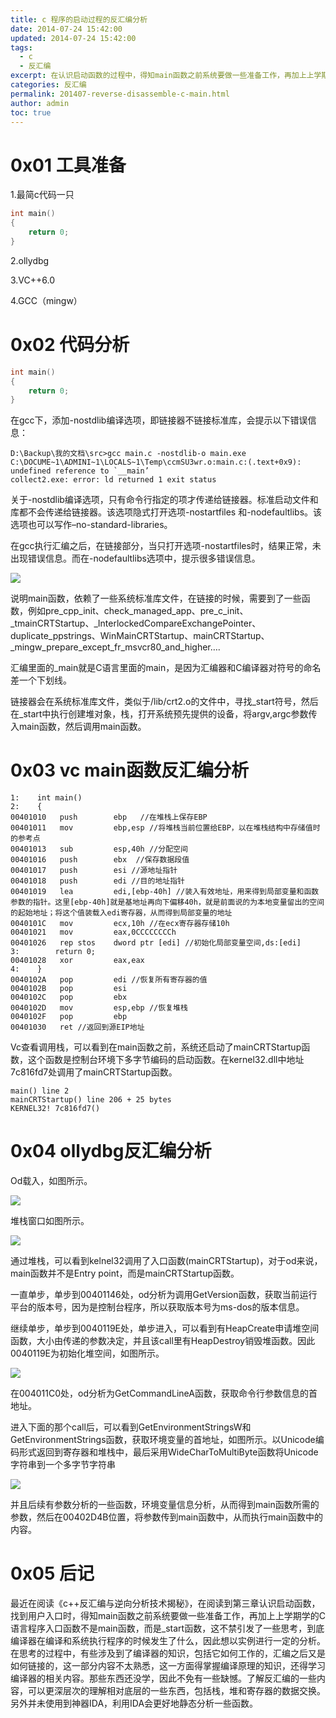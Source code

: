 ```yaml
---
title: c 程序的启动过程的反汇编分析
date: 2014-07-24 15:42:00
updated: 2014-07-24 15:42:00
tags: 
  - c 
  - 反汇编
excerpt: 在认识启动函数的过程中，得知main函数之前系统要做一些准备工作，再加上上学期学的C语言程序入口函数不是main函数，而是_start函数。因此想对启动过程进行一定分析。
categories: 反汇编
permalink: 201407-reverse-disassemble-c-main.html
author: admin
toc: true
---
```


# 0x01  工具准备

1.最简c代码一只

```c
int main()
{
	return 0;
}
```

2.ollydbg

3.VC++6.0

4.GCC（mingw）

# 0x02  代码分析
```c
int main()
{
	return 0;
}
```

在gcc下，添加-nostdlib编译选项，即链接器不链接标准库，会提示以下错误信息：

```
D:\Backup\我的文档\src>gcc main.c -nostdlib-o main.exe
C:\DOCUME~1\ADMINI~1\LOCALS~1\Temp\ccmSU3wr.o:main.c:(.text+0x9): undefined reference to `__main’
collect2.exe: error: ld returned 1 exit status
```

关于-nostdlib编译选项，只有命令行指定的项才传递给链接器。标准启动文件和库都不会传递给链接器。该选项隐式打开选项-nostartfiles 和-nodefaultlibs。该选项也可以写作–no-standard-libraries。

在gcc执行汇编之后，在链接部分，当只打开选项-nostartfiles时，结果正常，未出现错误信息。而在-nodefaultlibs选项中，提示很多错误信息。

<img src="https://dubuqingfeng.oss-cn-hongkong.aliyuncs.com/blog/tech/blog201407reverse-disassemble-c-main-1.png" class="responsive-img">

说明main函数，依赖了一些系统标准库文件，在链接的时候，需要到了一些函数，例如pre_cpp_init、check_managed_app、pre_c_init、_tmainCRTStartup、_InterlockedCompareExchangePointer、duplicate_ppstrings、WinMainCRTStartup、mainCRTStartup、_mingw_prepare_except_fr_msvcr80_and_higher….

汇编里面的_main就是C语言里面的main，是因为汇编器和C编译器对符号的命名差一个下划线。

链接器会在系统标准库文件，类似于/lib/crt2.o的文件中，寻找_start符号，然后在_start中执行创建堆对象，栈，打开系统预先提供的设备，将argv,argc参数传入main函数，然后调用main函数。

#  0x03  vc main函数反汇编分析

```assembly
1:    int main()
2:    {
00401010   push        ebp   //在堆栈上保存EBP
00401011   mov         ebp,esp //将堆栈当前位置给EBP，以在堆栈结构中存储值时的参考点
00401013   sub         esp,40h //分配空间
00401016   push        ebx  //保存数据段值
00401017   push        esi //源地址指针
00401018   push        edi //目的地址指针
00401019   lea         edi,[ebp-40h] //装入有效地址，用来得到局部变量和函数参数的指针。这里[ebp-40h]就是基地址再向下偏移40h，就是前面说的为本地变量留出的空间的起始地址；将这个值装载入edi寄存器，从而得到局部变量的地址
0040101C   mov         ecx,10h //在ecx寄存器存储10h
00401021   mov         eax,0CCCCCCCCh
00401026   rep stos    dword ptr [edi] //初始化局部变量空间,ds:[edi]
3:        return 0;
00401028   xor         eax,eax
4:    }
0040102A   pop         edi //恢复所有寄存器的值
0040102B   pop         esi
0040102C   pop         ebx
0040102D   mov         esp,ebp //恢复堆栈
0040102F   pop         ebp
00401030   ret //返回到源EIP地址
```

Vc查看调用栈，可以看到在main函数之前，系统还启动了mainCRTStartup函数，这个函数是控制台环境下多字节编码的启动函数。在kernel32.dll中地址7c816fd7处调用了mainCRTStartup函数。

```
main() line 2
mainCRTStartup() line 206 + 25 bytes
KERNEL32! 7c816fd7()
```

# 0x04 ollydbg反汇编分析

Od载入，如图所示。

<img src="https://dubuqingfeng.oss-cn-hongkong.aliyuncs.com/blog/tech/blog201407reverse-disassemble-c-main-2.png" class="responsive-img">

堆栈窗口如图所示。

<img src="https://dubuqingfeng.oss-cn-hongkong.aliyuncs.com/blog/tech/blog201407reverse-disassemble-c-main-3.png" class="responsive-img">

通过堆栈，可以看到kelnel32调用了入口函数(mainCRTStartup)，对于od来说，main函数并不是Entry point，而是mainCRTStartup函数。

一直单步，单步到00401146处，od分析为调用GetVersion函数，获取当前运行平台的版本号，因为是控制台程序，所以获取版本号为ms-dos的版本信息。

继续单步，单步到0040119E处，单步进入，可以看到有HeapCreate申请堆空间函数，大小由传递的参数决定，并且该call里有HeapDestroy销毁堆函数。因此0040119E为初始化堆空间，如图所示。

<img src="https://dubuqingfeng.oss-cn-hongkong.aliyuncs.com/blog/tech/blog201407reverse-disassemble-c-main-4.png" class="responsive-img">

在004011C0处，od分析为GetCommandLineA函数，获取命令行参数信息的首地址。

进入下面的那个call后，可以看到GetEnvironmentStringsW和GetEnvironmentStrings函数，获取环境变量的首地址，如图所示。以Unicode编码形式返回到寄存器和堆栈中，最后采用WideCharToMultiByte函数将Unicode字符串到一个多字节字符串

<img src="https://dubuqingfeng.oss-cn-hongkong.aliyuncs.com/blog/tech/blog201407reverse-disassemble-c-main-5.png" class="responsive-img">

并且后续有参数分析的一些函数，环境变量信息分析，从而得到main函数所需的参数，然后在00402D4B位置，将参数传到main函数中，从而执行main函数中的内容。

# 0x05 后记

最近在阅读《c++反汇编与逆向分析技术揭秘》，在阅读到第三章认识启动函数，找到用户入口时，得知main函数之前系统要做一些准备工作，再加上上学期学的C语言程序入口函数不是main函数，而是_start函数，这不禁引发了一些思考，到底编译器在编译和系统执行程序的时候发生了什么，因此想以实例进行一定的分析。在思考的过程中，有些涉及到了编译器的知识，包括它如何工作的，汇编之后又是如何链接的，这一部分内容不太熟悉，这一方面得掌握编译原理的知识，还得学习编译器的相关内容。那些东西还没学，因此不免有一些缺憾。了解反汇编的一些内容，可以更深层次的理解相对底层的一些东西，包括栈，堆和寄存器的数据交换。另外并未使用到神器IDA，利用IDA会更好地静态分析一些函数。